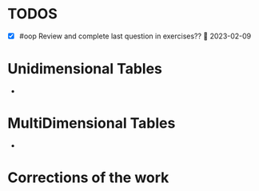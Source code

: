 # TODOS
- [x] #oop Review and complete last question in exercises?? 📅 2023-02-09

# Unidimensional Tables
- 
# MultiDimensional Tables
-


# Corrections of the work

~~~c#

~~~